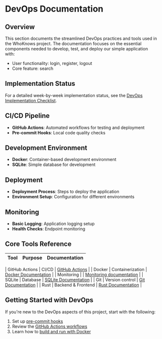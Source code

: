 # DevOps Documentation

## Overview

This section documents the streamlined DevOps practices and tools used in the WhoKnows project. The documentation focuses on the essential components needed to develop, test, and deploy our simple application with:
- User functionality: login, register, logout
- Core feature: search

## Implementation Status

For a detailed week-by-week implementation status, see the [DevOps Implementation Checklist](../devops-docs/DevOps_Checklist.md).

## CI/CD Pipeline

- **GitHub Actions**: Automated workflows for testing and deployment
- **Pre-commit Hooks**: Local code quality checks

## Development Environment

- **Docker**: Container-based development environment
- **SQLite**: Simple database for development

## Deployment

- **Deployment Process**: Steps to deploy the application
- **Environment Setup**: Configuration for different environments

## Monitoring

- **Basic Logging**: Application logging setup
- **Health Checks**: Endpoint monitoring

## Core Tools Reference

| Tool | Purpose | Documentation |
|------|---------|---------------|

| GitHub Actions | CI/CD | [GitHub Actions](github-actions.md) |
| Docker | Containerization | [Docker Documentation](./docker/docker.md) |
| Monitoring | | [Monitoring documentation](./monitoring/setup.md) |
| SQLite | Database | [SQLite Documentation](https://www.sqlite.org/docs.html) |
| Git | Version control | [Git Documentation](https://git-scm.com/doc) |
| Rust | Backend & Frontend | [Rust Documentation](https://www.rust-lang.org/learn) |

## Getting Started with DevOps

If you're new to the DevOps aspects of this project, start with the following:

1. Set up [pre-commit hooks](../precommitsetup.md)
2. Review the [GitHub Actions workflows](github-actions.md)
3. Learn how to [build and run with Docker](docker.md) 